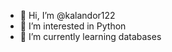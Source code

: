 - 👋 Hi, I’m @kalandor122
- 👀 I’m interested in Python
- 🌱 I’m currently learning databases
<!---
kalandor122/kalandor122 is a ✨ special ✨ repository because its `README.md` (this file) appears on your GitHub profile.
You can click the Preview link to take a look at your changes.
--->
